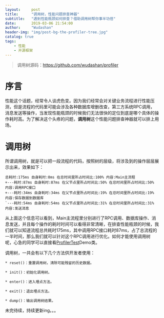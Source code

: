 ```yaml
---
layout:     post
title:      "调用树，性能问题排查神器"
subtitle:   "遇到性能瓶颈如何排查？借助调用树帮你事半功倍"
date:       2019-03-06 21:54:00
author:     "Wudashan"
header-img: "img/post-bg-the-profiler-tree.jpg"
catalog: true
tags:
    - 性能
    - 开源框架
---
```


> 调用树源码：https://github.com/wudashan/profiler

# 序言

性能这个话题，经常令人谈虎色变。因为我们经常会对关键业务流程进行性能压测，但是流程的代码里可能会涉及各种数据库增删改查，第三方系统RPC调用，消息发送等操作，当发现性能瓶颈的时候我们无法很快的定位到底是哪个具体的操作耗时高。为了解决这个头疼的问题，**调用树**这个性能问题排查神器就可以排上用场。

# 调用树

所谓调用树，就是可以把一段流程的代码，按照树的层级，将涉及到的操作层层展示出来，效果如下：

```
总耗时:175ms 自身耗时:0ms 在总时间里所占时间比:100% 内容:Main主流程
+---耗时:87ms 自身耗时:87ms 在父节点里所占时间比:50% 在总时间里所占时间比:50% 内容:调用RPC接口
+---耗时:34ms 自身耗时:34ms 在父节点里所占时间比:19% 在总时间里所占时间比:19% 内容:保存数据到数据库
`---耗时:54ms 自身耗时:54ms 在父节点里所占时间比:31% 在总时间里所占时间比:31% 内容:发送消息
```

从上面这个信息可以看到，Main主流程里分别进行了RPC调用、数据库操作、消息发送，并且每个操作的耗时时间可以看得非常清晰，在排查性能瓶颈的时候，我们就可以知道流程总共耗时175ms，其中调用RPC接口耗时87ms，占了总流程的一半时间，那么我们就可以针对这个RPC调用进行优化。如何才能使用调用树呢，心急的同学可以直接看[ProfilerTest](https://github.com/wudashan/profiler/blob/master/src/main/java/profiler/ProfilerTest.java)Demo类。

调用树，一共会有以下几个方法供开发者使用：

```
* reset()：重置调用树，清除可能残留的历史数据。

* init()：初始化调用树。

* enter()：进入埋点方法。

* exit()：退出埋点方法。

* dump()：输出调用树结果。
```



未完待续，持续更新ing。。。

